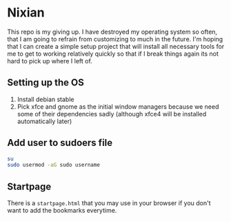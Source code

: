 # Nixian

This repo is my giving up.
I have destroyed my operating system so often, that I am going to refrain from
customizing to much in the future. I'm hoping that I can create a simple setup
project that will install all necessary tools for me to get to working relatively
quickly so that if I break things again its not hard to pick up where I left of.

## Setting up the OS

1. Install debian stable
2. Pick xfce and gnome as the initial window managers because we need some of their dependencies sadly (although xfce4 will be installed automatically later)

## Add user to sudoers file

```bash
su
sudo usermod -aG sudo username
```

## Startpage

There is a `startpage.html` that you may use in your browser if you don't want
to add the bookmarks everytime.

